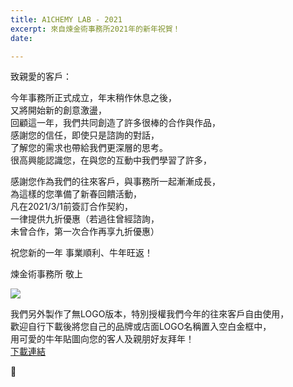 ```yaml
---
title: A1CHEMY LAB - 2021
excerpt: 來自煉金術事務所2021年的新年祝賀！
date: 

---
```

致親愛的客戶：

今年事務所正式成立，年末稍作休息之後，  
又將開始新的創意激盪，  
回顧這一年，我們共同創造了許多很棒的合作與作品，  
感謝您的信任，即使只是諮詢的對話，  
了解您的需求也帶給我們更深層的思考。  
很高興能認識您，在與您的互動中我們學習了許多，

感謝您作為我們的往來客戶，與事務所一起漸漸成長，  
為這樣的您準備了新春回饋活動，  
凡在2021/3/1前簽訂合作契約，  
一律提供九折優惠（若過往曾經諮詢，  
未曾合作，第一次合作再享九折優惠）

祝您新的一年 事業順利、牛年旺返！

煉金術事務所 敬上

![](https://i.imgur.com/xx0B7ud.png)

我們另外製作了無LOGO版本，特別授權我們今年的往來客戶自由使用，  
歡迎自行下載後將您自己的品牌或店面LOGO名稱置入空白金框中，  
用可愛的牛年貼圖向您的客人及親朋好友拜年！  
[下載連結](https://drive.google.com/file/d/1xv0xVMSyF821oj8fEAxwphqvSTfYs3zE/view?usp=sharing)

